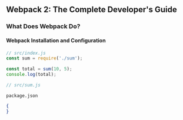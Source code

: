 ## Webpack 2: The Complete Developer's Guide

### What Does Webpack Do?

#### Webpack Installation and Configuration

```javascript
// src/index.js
const sum = require('./sum');

const total = sum(10, 5);
console.log(total);
```

```javascript
// src/sum.js

```

`package.json`
```json
{
}
```

